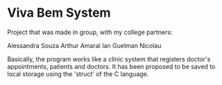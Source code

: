 # Viva Bem System
Project that was made in group, with my college partners:

Alessandra Souza
Arthur Amaral
Ian Guelman
Nicolau

Basically, the program works like a clinic system that registers doctor's appointments, patients and doctors. It has been proposed to be saved to local storage using the 'struct' of the C language. 
